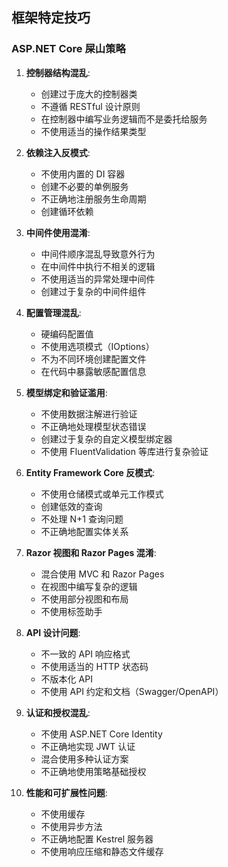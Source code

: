 ## 框架特定技巧

### ASP.NET Core 屎山策略

1. **控制器结构混乱**:
   - 创建过于庞大的控制器类
   - 不遵循 RESTful 设计原则
   - 在控制器中编写业务逻辑而不是委托给服务
   - 不使用适当的操作结果类型

2. **依赖注入反模式**:
   - 不使用内置的 DI 容器
   - 创建不必要的单例服务
   - 不正确地注册服务生命周期
   - 创建循环依赖

3. **中间件使用混淆**:
   - 中间件顺序混乱导致意外行为
   - 在中间件中执行不相关的逻辑
   - 不使用适当的异常处理中间件
   - 创建过于复杂的中间件组件

4. **配置管理混乱**:
   - 硬编码配置值
   - 不使用选项模式（IOptions）
   - 不为不同环境创建配置文件
   - 在代码中暴露敏感配置信息

5. **模型绑定和验证滥用**:
   - 不使用数据注解进行验证
   - 不正确地处理模型状态错误
   - 创建过于复杂的自定义模型绑定器
   - 不使用 FluentValidation 等库进行复杂验证

6. **Entity Framework Core 反模式**:
   - 不使用仓储模式或单元工作模式
   - 创建低效的查询
   - 不处理 N+1 查询问题
   - 不正确地配置实体关系

7. **Razor 视图和 Razor Pages 混淆**:
   - 混合使用 MVC 和 Razor Pages
   - 在视图中编写复杂的逻辑
   - 不使用部分视图和布局
   - 不使用标签助手

8. **API 设计问题**:
   - 不一致的 API 响应格式
   - 不使用适当的 HTTP 状态码
   - 不版本化 API
   - 不使用 API 约定和文档（Swagger/OpenAPI）

9. **认证和授权混乱**:
   - 不使用 ASP.NET Core Identity
   - 不正确地实现 JWT 认证
   - 混合使用多种认证方案
   - 不正确地使用策略基础授权

10. **性能和可扩展性问题**:
    - 不使用缓存
    - 不使用异步方法
    - 不正确地配置 Kestrel 服务器
    - 不使用响应压缩和静态文件缓存 